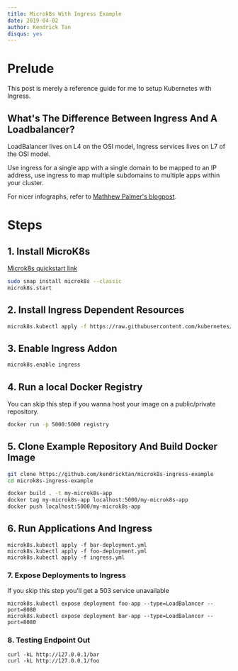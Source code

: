```yaml
---
title: Microk8s With Ingress Example
date: 2019-04-02
author: Kendrick Tan
disqus: yes
---
```


# Prelude
This post is merely a reference guide for me to setup Kubernetes with Ingress.

## What's The Difference Between Ingress And A Loadbalancer?
LoadBalancer lives on L4 on the OSI model, Ingress services lives on L7 of the OSI model.

Use ingress for a single app with a single domain to be mapped to an IP address, use ingress to map multiple subdomains to multiple apps within your cluster.

For nicer infographs, refer to [Mathhew Palmer's blogpost](https://matthewpalmer.net/kubernetes-app-developer/articles/kubernetes-ingress-guide-nginx-example.html).

# Steps
## 1. Install MicroK8s
[Microk8s quickstart link](https://microk8s.io/#quick-start)

```bash
sudo snap install microk8s --classic
microk8s.start
```

## 2. Install Ingress Dependent Resources
```bash
microk8s.kubectl apply -f https://raw.githubusercontent.com/kubernetes/ingress-nginx/master/deploy/mandatory.yaml
```

## 3. Enable Ingress Addon
```bash
microk8s.enable ingress
```

## 4. Run a local Docker Registry
You can skip this step if you wanna host your image on a public/private repository.
```bash
docker run -p 5000:5000 registry
```

## 5. Clone Example Repository And Build Docker Image
```bash
git clone https://github.com/kendricktan/microk8s-ingress-example
cd microk8s-ingress-example

docker build . -t my-microk8s-app
docker tag my-microk8s-app localhost:5000/my-microk8s-app
docker push localhost:5000/my-microk8s-app
```

## 6. Run Applications And Ingress
```
microk8s.kubectl apply -f bar-deployment.yml
microk8s.kubectl apply -f foo-deployment.yml
microk8s.kubectl apply -f ingress.yml
```

### 7. Expose Deployments to Ingress
If you skip this step you'll get a 503 service unavailable
```
microk8s.kubectl expose deployment foo-app --type=LoadBalancer --port=8080
microk8s.kubectl expose deployment bar-app --type=LoadBalancer --port=8080
```

### 8. Testing Endpoint Out
```
curl -kL http://127.0.0.1/bar
curl -kL http://127.0.0.1/foo
```